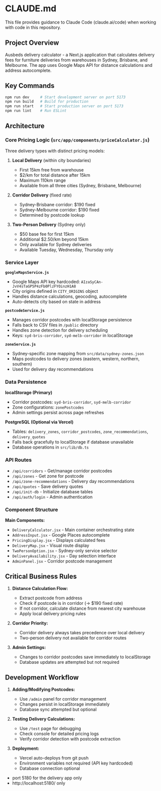 # CLAUDE.md

This file provides guidance to Claude Code (claude.ai/code) when working with code in this repository.

## Project Overview

Ausbeds delivery calculator - a Next.js application that calculates delivery fees for furniture deliveries from warehouses in Sydney, Brisbane, and Melbourne. The app uses Google Maps API for distance calculations and address autocomplete.

## Key Commands

```bash
npm run dev     # Start development server on port 5173
npm run build   # Build for production
npm run start   # Start production server on port 5173
npm run lint    # Run ESLint
```

## Architecture

### Core Pricing Logic (`src/app/components/priceCalculator.js`)

Three delivery types with distinct pricing models:

1. **Local Delivery** (within city boundaries)
   - First 15km free from warehouse
   - $2/km for total distance after 15km
   - Maximum 110km range
   - Available from all three cities (Sydney, Brisbane, Melbourne)

2. **Corridor Delivery** (fixed rate)
   - Sydney-Brisbane corridor: $190 fixed
   - Sydney-Melbourne corridor: $190 fixed
   - Determined by postcode lookup

3. **Two-Person Delivery** (Sydney only)
   - $50 base fee for first 15km
   - Additional $2.50/km beyond 15km
   - Only available for Sydney deliveries
   - Available Tuesday, Wednesday, Thursday only

### Service Layer

**`googleMapsService.js`**
- Google Maps API key hardcoded: `AIzaSyCAn-JvV4sTaGP5P4zFb0PlzFYOinzH1A8`
- City origins defined in `CITY_ORIGINS` object
- Handles distance calculations, geocoding, autocomplete
- Auto-detects city based on state in address

**`postcodeService.js`**
- Manages corridor postcodes with localStorage persistence
- Falls back to CSV files in `/public` directory
- Handles zone detection for delivery scheduling
- Keys: `syd-bris-corridor`, `syd-melb-corridor` in localStorage

**`zoneService.js`**
- Sydney-specific zone mapping from `src/data/sydney-zones.json`
- Maps postcodes to delivery zones (eastern, western, northern, southern)
- Used for delivery day recommendations

### Data Persistence

**localStorage (Primary)**
- Corridor postcodes: `syd-bris-corridor`, `syd-melb-corridor`
- Zone configurations: `zonePostcodes`
- Admin settings persist across page refreshes

**PostgreSQL (Optional via Vercel)**
- Tables: `delivery_zones`, `corridor_postcodes`, `zone_recommendations`, `delivery_quotes`
- Falls back gracefully to localStorage if database unavailable
- Database operations in `src/lib/db.ts`

### API Routes

- `/api/corridors` - Get/manage corridor postcodes
- `/api/zones` - Get zone for postcode
- `/api/zone-recommendations` - Delivery day recommendations
- `/api/quotes` - Save delivery quotes
- `/api/init-db` - Initialize database tables
- `/api/auth/login` - Admin authentication

### Component Structure

**Main Components:**
- `DeliveryCalculator.jsx` - Main container orchestrating state
- `AddressInput.jsx` - Google Places autocomplete
- `PricingDisplay.jsx` - Displays calculated fees
- `DeliveryMap.jsx` - Visual route display
- `TwoPersonOption.jsx` - Sydney-only service selector
- `DeliveryAvailability.jsx` - Day selection interface
- `AdminPanel.jsx` - Corridor postcode management

## Critical Business Rules

1. **Distance Calculation Flow:**
   - Extract postcode from address
   - Check if postcode is in corridor (→ $190 fixed rate)
   - If not corridor, calculate distance from nearest city warehouse
   - Apply local delivery pricing rules

2. **Corridor Priority:**
   - Corridor delivery always takes precedence over local delivery
   - Two-person delivery not available for corridor routes

3. **Admin Settings:**
   - Changes to corridor postcodes save immediately to localStorage
   - Database updates are attempted but not required

## Development Workflow

1. **Adding/Modifying Postcodes:**
   - Use `/admin` panel for corridor management
   - Changes persist in localStorage immediately
   - Database sync attempted but optional

2. **Testing Delivery Calculations:**
   - Use `/test` page for debugging
   - Check console for detailed pricing logs
   - Verify corridor detection with postcode extraction

3. **Deployment:**
   - Vercel auto-deploys from git push
   - Environment variables not required (API key hardcoded)
   - Database connection optional
- port 5180 for the delivery app only
- http://localhost:5180/ only